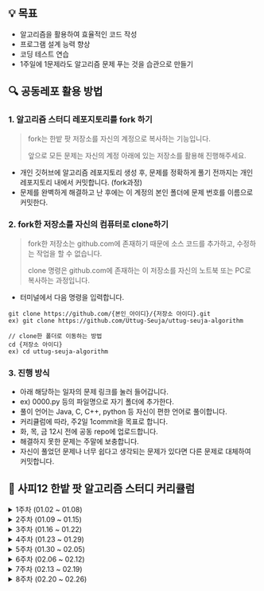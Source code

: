 ## 💡 목표
* 알고리즘을 활용하여 효율적인 코드 작성
* 프로그램 설계 능력 향상
* 코딩 테스트 연습
* 1주일에 1문제라도 알고리즘 문제 푸는 것을 습관으로 만들기


## 🔍 공동레포 활용 방법
### 1. 알고리즘 스터디 레포지토리를 fork 하기

>fork는 한밭 팟 저장소를 자신의 계정으로 복사하는 기능입니다.
>
>앞으로 모든 문제는 자신의 계정 아래에 있는 저장소를 활용해 진행해주세요.

* 개인 깃허브에 알고리즘 레포지토리 생성 후, 문제를 정확하게 풀기 전까지는 개인 레포지토리 내에서 커밋합니다. (fork과정)
* 문제를 완벽하게 해결하고 난 후에는 이 계정의 본인 폴더에 문제 번호를 이름으로 커밋한다.

### 2. fork한 저장소를 자신의 컴퓨터로 clone하기

> fork한 저장소는 github.com에 존재하기 때문에 소스 코드를 추가하고, 수정하는 작업을 할 수 없습니다.
>
> clone 명령은 github.com에 존재하는 이 저장소를 자신의 노트북 또는 PC로 복사하는 과정입니다.

* 터미널에서 다음 명령을 입력합니다.

```
git clone https://github.com/{본인_아이디}/{저장소 아이디}.git
ex) git clone https://github.com/Uttug-Seuja/uttug-seuja-algorithm
```

```
// clone한 폴더로 이동하는 방법
cd {저장소 아이디}
ex) cd uttug-seuja-algorithm
```

### 3. 진행 방식

* 아래 해당하는 일자의 문제 링크를 눌러 들어갑니다.
* ex) 0000.py 등의 파일명으로 자기 폴더에 추가한다.
* 풀이 언어는 Java, C, C++, python 등 자신이 편한 언어로 풀이합니다.
* 커리큘럼에 따라, 주2일 1commit을 목표로 합니다.
* 화, 목, 금 12시 전에 공동 repo에 업로드합니다.
* 해결하지 못한 문제는 주말에 보충합니다.
* 자신이 풀었던 문제나 너무 쉽다고 생각되는 문제가 있다면 다른 문제로 대체하여 커밋합니다.


## 🚀 사피12 한밭 팟 알고리즘 스터디 커리큘럼


<details>
    <summary>1주차 (01.02 ~ 01.08)</summary>

| 01.02(월) | 01.04(수) | 01.06(금) |
| :------: | :------: | :------: |
| [신고 결과 받기](https://school.programmers.co.kr/learn/courses/30/lessons/92334) | [햄버거 만들기](https://school.programmers.co.kr/learn/courses/30/lessons/133502) | [문자열 나누기](https://school.programmers.co.kr/learn/courses/30/lessons/140108) |

</details>

<details>
    <summary>2주차 (01.09 ~ 01.15)</summary>

| 01.09(월) | 01.11(수) | 01.13(금) |
| :------: | :------: | :------: |
| [로또의 최고 순위와 최저 순위](https://school.programmers.co.kr/learn/courses/30/lessons/77484) | [성격 유형 검사하기](https://school.programmers.co.kr/learn/courses/30/lessons/118666) | [기사단원의 무기](https://school.programmers.co.kr/learn/courses/30/lessons/136798) |

</details>

<details>
    <summary>3주차 (01.16 ~ 01.22)</summary>

| 01.16(월) | 01.18(수) | 01.20(금) |
| :------: | :------: | :------: |
| [신규 아이디 추천](https://school.programmers.co.kr/learn/courses/30/lessons/72410) | [명예의 전당1](https://school.programmers.co.kr/learn/courses/30/lessons/138477) | [숫자 짝꿍](https://school.programmers.co.kr/learn/courses/30/lessons/131128) |

</details>

<details>
    <summary>4주차 (01.23 ~ 01.29)</summary>

| 01.23(월) | 01.25(수) | 01.27(금) |
| :------: | :------: | :------: |
| [숫자 문자열과 영단어](https://school.programmers.co.kr/learn/courses/30/lessons/81301) | [과일 장수](https://school.programmers.co.kr/learn/courses/30/lessons/135808) | [크레인 인형뽑기 게임](https://school.programmers.co.kr/learn/courses/30/lessons/64061) |

</details>

<details>
    <summary>5주차 (01.30 ~ 02.05)</summary>

| 01.30(월) | 02.01(수) | 02.03(금) |
| :------: | :------: | :------: |
| [키패드 누르기](https://school.programmers.co.kr/learn/courses/30/lessons/67256) | [멀쩡한 사각형](https://school.programmers.co.kr/learn/courses/30/lessons/62048) | [디펜스 게임](https://school.programmers.co.kr/learn/courses/30/lessons/142085) |

</details>

<details>
    <summary>6주차 (02.06 ~ 02.12)</summary>

| 02.06(월) | 02.08(수) | 02.10(금) |
| :------: | :------: | :------: |
| [체육복](https://school.programmers.co.kr/learn/courses/30/lessons/42862) | [124 나라의 숫자](https://school.programmers.co.kr/learn/courses/30/lessons/12899) | [귤 고르기](https://school.programmers.co.kr/learn/courses/30/lessons/138476) |

</details>

<details>
    <summary>7주차 (02.13 ~ 02.19)</summary>

| 02.13(월) | 02.15(수) | 02.17(금) |
| :------: | :------: | :------: |
| [없는 숫자 더하기](https://school.programmers.co.kr/learn/courses/30/lessons/86051) | [기능개발](https://school.programmers.co.kr/learn/courses/30/lessons/42586) | [주차 요금 계산](https://school.programmers.co.kr/learn/courses/30/lessons/92341) |

</details>

<details>
    <summary>8주차 (02.20 ~ 02.26)</summary>

| 02.20(월) | 02.22(수) | 02.24(금) |
| :------: | :------: | :------: |
| [음양 더하기](https://school.programmers.co.kr/learn/courses/30/lessons/76501) | [더 맵게](https://school.programmers.co.kr/learn/courses/30/lessons/42626) | [모음 사전](https://school.programmers.co.kr/learn/courses/30/lessons/84512) |

</details>
